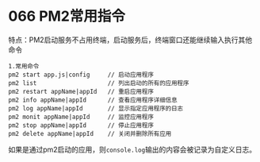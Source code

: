 # 066 PM2常用指令

特点：PM2启动服务不占用终端，启动服务后，终端窗口还能继续输入执行其他命令

```
1.常用命令
pm2 start app.js|config     // 启动应用程序
pm2 list                    // 列出启动的所有的应用程序
pm2 restart appName|appId   // 重启应用程序
pm2 info appName|appId      // 查看应用程序详细信息
pm2 log appName|appId       // 显示指定应用程序的日志
pm2 monit appName|appId     // 监控应用程序
pm2 stop appName|appId      // 停止应用程序
pm2 delete appName|appId    // 关闭并删除所有应用
```

如果是通过pm2启动的应用，则`console.log`输出的内容会被记录为自定义日志。